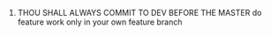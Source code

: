 1. THOU SHALL ALWAYS COMMIT TO DEV BEFORE THE MASTER
do feature work only in your own feature branch
